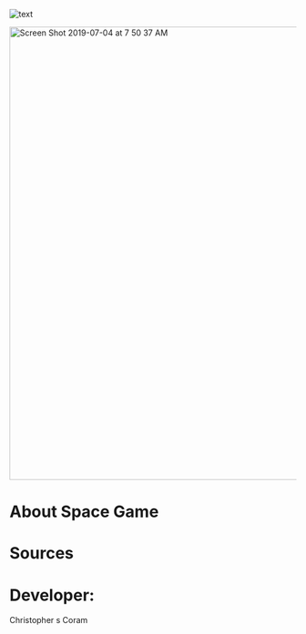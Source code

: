    ![text](https://user-images.githubusercontent.com/36040531/60665569-ce683500-9e32-11e9-97c4-fd7702f25d44.gif)

<img width="797" alt="Screen Shot 2019-07-04 at 7 50 37 AM" src="https://user-images.githubusercontent.com/36040531/60664767-b7c0de80-9e30-11e9-8328-253ae0c08e8b.png">


# About Space Game


# Sources


# Developer:
Christopher s Coram
